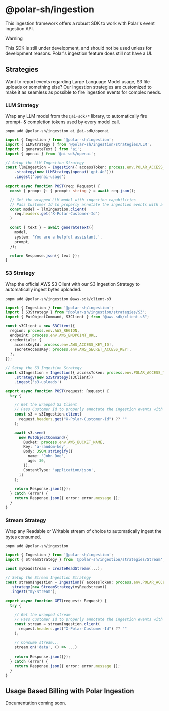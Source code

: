 # @polar-sh/ingestion

This ingestion framework offers a robust SDK to work with Polar's event ingestion API.

> [!WARNING]  
> This SDK is still under development, and should not be used unless for development reasons. Polar's ingestion feature does still not have a UI.

## Strategies

Want to report events regarding Large Language Model usage, S3 file uploads or something else? Our Ingestion strategies are customized to make it as seamless as possible to fire ingestion events for complex needs.

### LLM Strategy

Wrap any LLM model from the `@ai-sdk/*` library, to automatically fire prompt- & completion tokens used by every model call.

```
pnpm add @polar-sh/ingestion ai @ai-sdk/openai
```

```typescript
import { Ingestion } from '@polar-sh/ingestion';
import { LLMStrategy } from '@polar-sh/ingestion/strategies/LLM';
import { generateText } from 'ai';
import { openai } from '@ai-sdk/openai';

// Setup the LLM Ingestion Strategy
const llmIngestion = Ingestion({ accessToken: process.env.POLAR_ACCESS_TOKEN })
    .strategy(new LLMStrategy(openai('gpt-4o')))
    .ingest('openai-usage')

export async function POST(req: Request) {
  const { prompt }: { prompt: string } = await req.json();

  // Get the wrapped LLM model with ingestion capabilities
  // Pass Customer Id to properly annotate the ingestion events with a specific customer
  const model = llmIngestion.client(
    req.headers.get('X-Polar-Customer-Id')
  )

  const { text } = await generateText({
    model,
    system: 'You are a helpful assistant.',
    prompt,
  });

  return Response.json({ text });
}
```

### S3 Strategy

Wrap the official AWS S3 Client with our S3 Ingestion Strategy to automatically ingest bytes uploaded. 

```
pnpm add @polar-sh/ingestion @aws-sdk/client-s3
```

```typescript
import { Ingestion } from '@polar-sh/ingestion';
import { S3Strategy } from "@polar-sh/ingestion/strategies/S3";
import { PutObjectCommand, S3Client } from "@aws-sdk/client-s3";

const s3Client = new S3Client({
  region: process.env.AWS_REGION,
  endpoint: process.env.AWS_ENDPOINT_URL,
  credentials: {
    accessKeyId: process.env.AWS_ACCESS_KEY_ID!,
    secretAccessKey: process.env.AWS_SECRET_ACCESS_KEY!,
  },
});

// Setup the S3 Ingestion Strategy
const s3Ingestion = Ingestion({ accessToken: process.env.POLAR_ACCESS_TOKEN })
    .strategy(new S3Strategy(s3Client))
    .ingest('s3-uploads')

export async function POST(request: Request) {
  try {

    // Get the wrapped S3 Client
    // Pass Customer Id to properly annotate the ingestion events with a specific customer
    const s3 = s3Ingestion.client(
      request.headers.get("X-Polar-Customer-Id") ?? ""
    );

    await s3.send(
      new PutObjectCommand({
        Bucket: process.env.AWS_BUCKET_NAME,
        Key: 'a-random-key',
        Body: JSON.stringify({
          name: 'John Doe',
          age: 30,
        }),
        ContentType: 'application/json',
      })
    );

    return Response.json({});
  } catch (error) {
    return Response.json({ error: error.message });
  }
}

```

### Stream Strategy

Wrap any Readable or Writable stream of choice to automatically ingest the bytes consumed.

```
pnpm add @polar-sh/ingestion
```

```typescript
import { Ingestion } from '@polar-sh/ingestion';
import { StreamStrategy } from '@polar-sh/ingestion/strategies/Stream';

const myReadstream = createReadStream(...);

// Setup the Stream Ingestion Strategy
const streamIngestion = Ingestion({ accessToken: process.env.POLAR_ACCESS_TOKEN })
  .strategy(new StreamStrategy(myReadstream))
  .ingest("my-stream");

export async function GET(request: Request) {
  try {

    // Get the wrapped stream
    // Pass Customer Id to properly annotate the ingestion events with a specific customer
    const stream = streamIngestion.client(
      request.headers.get("X-Polar-Customer-Id") ?? ""
    );
    
    // Consume stream...
    stream.on('data', () => ...)

    return Response.json({});
  } catch (error) {
    return Response.json({ error: error.message });
  }
}
```

## Usage Based Billing with Polar Ingestion

Documentation coming soon.
